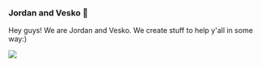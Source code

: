 ### Jordan and Vesko 👋
Hey guys! We are Jordan and Vesko. We create stuff to help y'all in some way:)

<a href="https://github.com/jordanandvesko">
    <img src="https://komarev.com/ghpvc/?username=jordanandvesko&style=for-the-badge">
</a>

<!--
**jordanandvesko/jordanandvesko** is a ✨ _special_ ✨ repository because its `README.md` (this file) appears on your GitHub profile.

Here are some ideas to get you started:

- 🔭 I’m currently working on ...
- 🌱 I’m currently learning ...
- 👯 I’m looking to collaborate on ...
- 🤔 I’m looking for help with ...
- 💬 Ask me about ...
- 📫 How to reach me: ...
- 😄 Pronouns: ...
- ⚡ Fun fact: ...
-->
